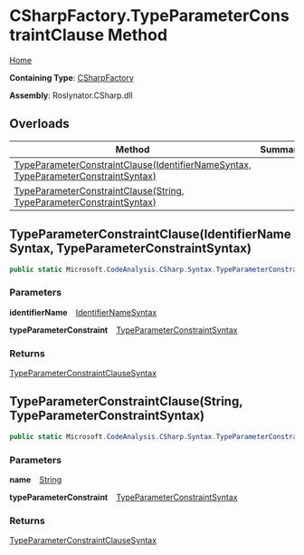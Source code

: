 # CSharpFactory\.TypeParameterConstraintClause Method

[Home](../../../../README.md)

**Containing Type**: [CSharpFactory](../README.md)

**Assembly**: Roslynator\.CSharp\.dll

## Overloads

| Method | Summary |
| ------ | ------- |
| [TypeParameterConstraintClause(IdentifierNameSyntax, TypeParameterConstraintSyntax)](#Roslynator_CSharp_CSharpFactory_TypeParameterConstraintClause_Microsoft_CodeAnalysis_CSharp_Syntax_IdentifierNameSyntax_Microsoft_CodeAnalysis_CSharp_Syntax_TypeParameterConstraintSyntax_) | |
| [TypeParameterConstraintClause(String, TypeParameterConstraintSyntax)](#Roslynator_CSharp_CSharpFactory_TypeParameterConstraintClause_System_String_Microsoft_CodeAnalysis_CSharp_Syntax_TypeParameterConstraintSyntax_) | |

## TypeParameterConstraintClause\(IdentifierNameSyntax, TypeParameterConstraintSyntax\) <a id="Roslynator_CSharp_CSharpFactory_TypeParameterConstraintClause_Microsoft_CodeAnalysis_CSharp_Syntax_IdentifierNameSyntax_Microsoft_CodeAnalysis_CSharp_Syntax_TypeParameterConstraintSyntax_"></a>

```csharp
public static Microsoft.CodeAnalysis.CSharp.Syntax.TypeParameterConstraintClauseSyntax TypeParameterConstraintClause(Microsoft.CodeAnalysis.CSharp.Syntax.IdentifierNameSyntax identifierName, Microsoft.CodeAnalysis.CSharp.Syntax.TypeParameterConstraintSyntax typeParameterConstraint)
```

### Parameters

**identifierName** &ensp; [IdentifierNameSyntax](https://docs.microsoft.com/en-us/dotnet/api/microsoft.codeanalysis.csharp.syntax.identifiernamesyntax)

**typeParameterConstraint** &ensp; [TypeParameterConstraintSyntax](https://docs.microsoft.com/en-us/dotnet/api/microsoft.codeanalysis.csharp.syntax.typeparameterconstraintsyntax)

### Returns

[TypeParameterConstraintClauseSyntax](https://docs.microsoft.com/en-us/dotnet/api/microsoft.codeanalysis.csharp.syntax.typeparameterconstraintclausesyntax)

## TypeParameterConstraintClause\(String, TypeParameterConstraintSyntax\) <a id="Roslynator_CSharp_CSharpFactory_TypeParameterConstraintClause_System_String_Microsoft_CodeAnalysis_CSharp_Syntax_TypeParameterConstraintSyntax_"></a>

```csharp
public static Microsoft.CodeAnalysis.CSharp.Syntax.TypeParameterConstraintClauseSyntax TypeParameterConstraintClause(string name, Microsoft.CodeAnalysis.CSharp.Syntax.TypeParameterConstraintSyntax typeParameterConstraint)
```

### Parameters

**name** &ensp; [String](https://docs.microsoft.com/en-us/dotnet/api/system.string)

**typeParameterConstraint** &ensp; [TypeParameterConstraintSyntax](https://docs.microsoft.com/en-us/dotnet/api/microsoft.codeanalysis.csharp.syntax.typeparameterconstraintsyntax)

### Returns

[TypeParameterConstraintClauseSyntax](https://docs.microsoft.com/en-us/dotnet/api/microsoft.codeanalysis.csharp.syntax.typeparameterconstraintclausesyntax)


